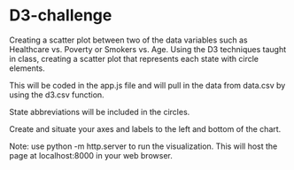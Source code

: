 # D3-challenge

Creating a scatter plot between two of the data variables such as Healthcare vs. Poverty or Smokers vs. Age.
Using the D3 techniques taught in class, creating a scatter plot that represents each state with circle elements. 

This will be coded in the app.js file and will pull in the data from data.csv by using the d3.csv function.

State abbreviations will be included in the circles.


Create and situate your axes and labels to the left and bottom of the chart.


Note: use python -m http.server to run the visualization. This will host the page at localhost:8000 in your web browser.
